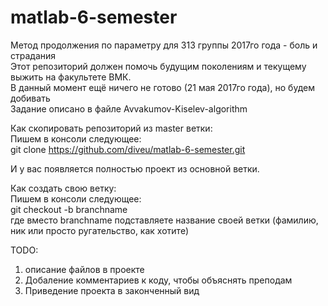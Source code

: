 # matlab-6-semester
Метод продолжения по параметру для 313 группы 2017го года - боль и страдания  
Этот репозиторий должен помочь будущим поколениям и текущему выжить на факультете ВМК.  
В данный момент ещё ничего не готово (21 мая 2017го года), но будем добивать  
Задание описано в файле Avvakumov-Kiselev-algorithm

Как скопировать репозиторий из master ветки:  
Пишем в консоли следующее:  
git clone https://github.com/diveu/matlab-6-semester.git  

И у вас появляется полностью проект из основной ветки.

Как создать свою ветку:  
Пишем в консоли следующее:  
git checkout -b branchname  
где вместо branchname подставляете название своей ветки (фамилию, ник или просто ругательство, как хотите)


TODO:
1) описание файлов в проекте
2) Добаление комментариев к коду, чтобы объяснять преподам
3) Приведение проекта в законченный вид
